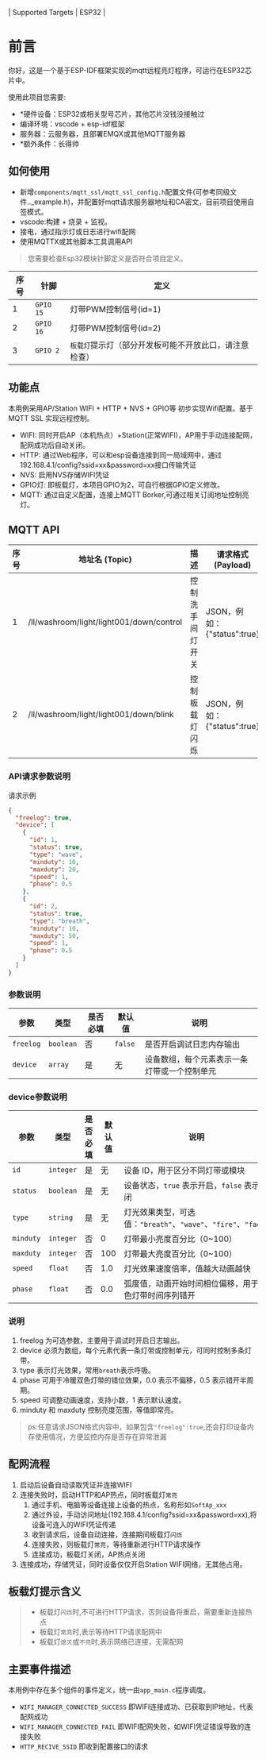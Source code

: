 | Supported Targets | ESP32 |
# 前言

你好，这是一个基于ESP-IDF框架实现的mqtt远程亮灯程序，可运行在ESP32芯片中。

使用此项目您需要:
- *硬件设备：ESP32或相关型号芯片，其他芯片没钱没接触过
- 编译环境：vscode + esp-idf框架
- 服务器：云服务器，且部署EMQX或其他MQTT服务器
- *额外条件：长得帅

## 如何使用

- 新增`components/mqtt_ssl/mqtt_ssl_config.h`配置文件(可参考同级文件.._example.h)，并配置好mqtt请求服务器地址和CA密文，目前项目使用自签模式。
- vscode:构建 + 烧录 + 监视。
- 接电，通过指示灯或日志进行wifi配网
- 使用MQTTX或其他脚本工具调用API
> 您需要检查Esp32模块针脚定义是否符合项目定义。

| 序号 | 针脚 | 定义 |
| ------|------|------|
|1|`GPIO 15`|灯带PWM控制信号(id=1)|
|2|`GPIO 16`|灯带PWM控制信号(id=2)|
|3|`GPIO 2`|`板载灯`提示灯（部分开发板可能不开放此口，请注意检查）|

## 功能点

本用例采用AP/Station WIFI + HTTP + NVS + GPIO等 初步实现Wifi配置。基于MQTT SSL 实现远程控制。

- WIFI: 同时开启AP（本机热点）+Station(正常WIFI)，AP用于手动连接配网，配网成功后自动关闭。
- HTTP: 通过Web程序，可以和esp设备连接到同一局域网中，通过192.168.4.1/config?ssid=xx&password=xx接口传输凭证
- NVS: 启用NVS存储WIFI凭证
- GPIO灯: 即板载灯，本项目GPIO为2，可自行根据GPIO定义修改。
- MQTT: 通过自定义配置，连接上MQTT Borker,可通过相关订阅地址控制亮灯。

## MQTT API

| 序号 | 地址名 (Topic)                                     | 描述                 | 请求格式 (Payload) |
|------|---------------------------------------------------|--------------------|------------------|
| 1    | /ll/washroom/light/light001/down/control          | 控制洗手间灯开关     | JSON，例如：{"status":true} |
| 2    | /ll/washroom/light/light001/down/blink            | 控制板载灯闪烁     | JSON，例如：{"status":true} |

### API请求参数说明
请求示例
```json
{
  "freelog": true,
  "device": [
    {
      "id": 1,
      "status": true,
      "type": "wave",
      "minduty": 10,
      "maxduty": 20,
      "speed": 1,
      "phase": 0.5
    },
    {
      "id": 2,
      "status": true,
      "type": "breath",
      "minduty": 10,
      "maxduty": 50,
      "speed": 1,
      "phase": 0.5
    }
  ]
}
```
### 参数说明
| 参数      | 类型      | 是否必填 | 默认值  | 说明                                         |
| --------- | --------- | -------- | ------- | -------------------------------------------- |
| `freelog` | `boolean` | 否       | `false` | 是否开启调试日志内存输出                     |
| `device`  | `array`   | 是       | 无      | 设备数组，每个元素表示一条灯带或一个控制单元 |
### device参数说明
| 参数      | 类型      | 是否必填 | 默认值     | 说明                                                         |
| --------- | --------- | -------- | ---------- | ------------------------------------------------------------ |
| `id`      | `integer` | 是       | 无         | 设备 ID，用于区分不同灯带或模块                              |
| `status`  | `boolean` | 是       | 无         | 设备状态，`true` 表示开启，`false` 表示关闭                  |
| `type`    | `string`  | 是       | 无         | 灯光效果类型，可选值：`"breath"`、`"wave"`、`"fire"`、`"fade"` |
| `minduty` | `integer` | 否       | 0          | 灯带最小亮度百分比（0\~100）                                 |
| `maxduty` | `integer` | 否       | 100        | 灯带最大亮度百分比（0\~100）                                 |
| `speed`   | `float`   | 否       | 1.0        | 灯光效果速度倍率，值越大动画越快                             |
| `phase`   | `float`   | 否       | 0.0        | 弧度值，动画开始时间相位偏移，用于双色灯带时间序列错开       |

### 说明
1. freelog 为可选参数，主要用于调试时开启日志输出。
2. device 必须为数组，每个元素代表一条灯带或控制单元，可同时控制多条灯带。
3. type 表示灯光效果，常用`breath`表示呼吸。
3. phase 可用于冷暖双色灯带的错位效果，0.0 表示不偏移，0.5 表示错开半周期。
4. speed 可调整动画速度，支持小数，1 表示默认速度。
5. minduty 和 maxduty 控制亮度范围，等值即常亮。


> ps:任意请求JSON格式内容中，如果包含`"freelog":true`,还会打印设备内存使用情况，方便监控内存是否存在异常泄漏

## 配网流程
1. 启动后设备自动读取凭证并连接WIFI
2. 连接失败时，启动HTTP和AP热点，同时板载灯`常亮`
    1. 通过手机、电脑等设备连接上设备的热点，名称形如`SoftAp_xxx`
    2. 通过外设，手动访问地址(192.168.4.1/config?ssid=xx&password=xx),将设备可连入的WIFI凭证传递
    3. 收到请求后，设备自动连接，连接期间板载灯`闪烁` 
    4. 连接失败，则板载灯`常亮`，等待重新进行HTTP请求操作
    5. 连接成功，板载灯关闭，AP热点关闭
3. 连接成功，存储凭证，同时设备仅仅开启Station WIFI网络，无其他占用。
##  板载灯提示含义
> - 板载灯`闪烁`时,不可进行HTTP请求，否则设备将重启，需要重新连接热点
> - 板载灯`常亮`时,表示等待HTTP请求配网中
> - 板载灯`熄灭`或`不亮`时,表示网络已连接，无需配网

## 主要事件描述
本用例中存在多个组件的事件定义，统一由`app_main.c`程序调度。
- `WIFI_MANAGER_CONNECTED_SUCCESS`
    即WIFI连接成功、已获取到IP地址，代表配网成功
- `WIFI_MANAGER_CONNECTED_FAIL`
    即WIFI配网失败，如WIFI凭证错误导致的连接失败
- `HTTP_RECIVE_SSID`
    即收到配置接口的请求
